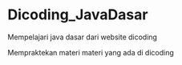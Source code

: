 # Dicoding_JavaDasar
Mempelajari java dasar dari website dicoding


Mempraktekan materi materi yang ada di dicoding
